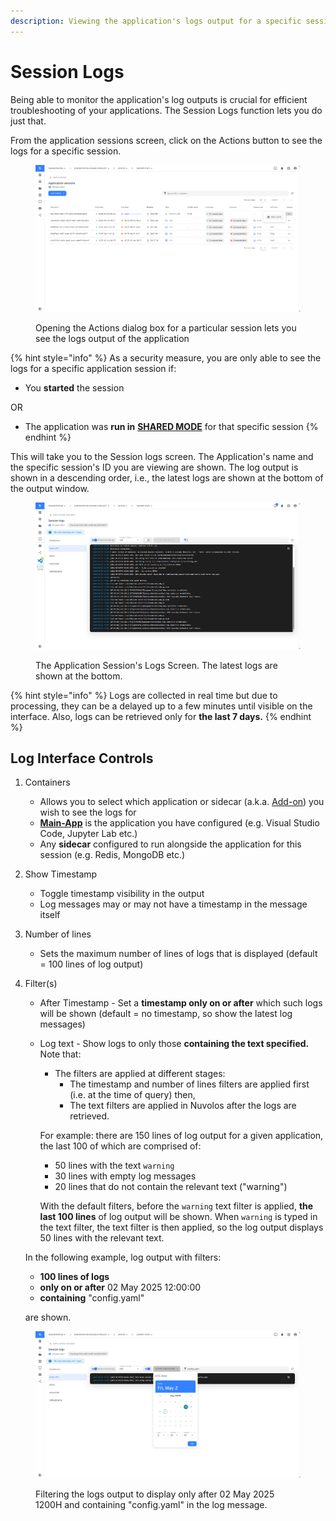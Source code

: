 ```yaml
---
description: Viewing the application's logs output for a specific session
---
```


# Session Logs

Being able to monitor the application's log outputs is crucial for efficient troubleshooting of your applications. The Session Logs function lets you do just that.

From the application sessions screen, click on the Actions button to see the logs for a specific session.

<figure><img src="../../../.gitbook/assets/image (34).png" alt=""><figcaption><p>Opening the Actions dialog box for a particular session lets you see the logs output of the application</p></figcaption></figure>

{% hint style="info" %}
As a security measure, you are only able to see the logs for a specific application session if:

* You **started** the session

OR

* The application was **run in** [**SHARED MODE**](../configuring-applications.md#run-in-shared-mode) for that specific session
{% endhint %}

This will take you to the Session logs screen. The Application's name and the specific session's ID you are viewing are shown. The log output is shown in a descending order, i.e., the latest logs are shown at the bottom of the output window.

<figure><img src="../../../.gitbook/assets/image (35).png" alt=""><figcaption><p>The Application Session's Logs Screen. The latest logs are shown at the bottom.</p></figcaption></figure>

{% hint style="info" %}
Logs are collected in real time but due to processing, they can be a delayed up to a few minutes until visible on the interface. Also, logs can be retrieved only for **the last 7 days.**
{% endhint %}

## Log Interface Controls

1. Containers
   * Allows you to select which application or sidecar (a.k.a. [Add-on](../add-ons/)) you wish to see the logs for
   * [**Main-App**](../) is the application you have configured (e.g. Visual Studio Code, Jupyter Lab etc.)
   * Any **sidecar** configured to run alongside the application for this session (e.g. Redis, MongoDB etc.)
2. Show Timestamp
   * Toggle timestamp visibility in the output
   * Log messages may or may not have a timestamp in the message itself
3. Number of lines
   * Sets the maximum number of lines of logs that is displayed (default = 100 lines of log output)
4.  Filter(s)

    * After Timestamp - Set a **timestamp only on or after** which such logs will be shown (default = no timestamp, so show the latest log messages)
    *   Log text - Show logs to only those **containing the text specified.** Note that:

        * The filters are applied at different stages:
          * The timestamp and number of lines filters are applied first (i.e. at the time of query) then,
          * The text filters are applied in Nuvolos after the logs are retrieved.

        For example: there are 150 lines of log output for a given application, the last 100 of which are comprised of:

        * 50 lines with the text `warning`&#x20;
        * 30 lines with empty log messages
        * 20 lines that do not contain the relevant text ("warning")

        With the default filters, before the `warning` text filter is applied, **the last 100 lines** of log output will be shown. When `warning` is typed in the text filter, the text filter is then applied, so the log output displays 50 lines with the relevant text.



    In the following example, log output with filters:

    * **100 lines of logs**
    * **only on or after** 02 May 2025 12:00:00
    * **containing** "config.yaml"

    are shown.

<figure><img src="../../../.gitbook/assets/image (38).png" alt=""><figcaption><p>Filtering the logs output to display only after 02 May 2025 1200H and containing "config.yaml" in the log message.</p></figcaption></figure>


